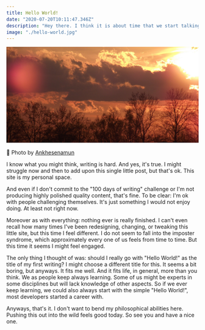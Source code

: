 ```yaml
---
title: Hello World!
date: "2020-07-20T10:11:47.346Z"
description: "Hey there. I think it is about time that we start talking to one another."
image: "./hello-world.jpg"
---
```


![Hello World!](./hello-world.jpg)

<div class="credit"><span aria-hidden="true">🙌 </span>Photo by <a class="link" target="_blank" rel="noopener noreferrer" href="https://unsplash.com/@ankhesenamunnn">Ankhesenamun</a></div>

I know what you might think, writing is hard. And yes, it's true. I might struggle now and then to add upon this single little post, but that's ok. This site is my personal space.

And even if I don't commit to the "100 days of writing" challenge or I'm not producing highly polished quality content, that's fine. To be clear: I'm ok with people challenging themselves. It's just something I would not enjoy doing. At least not right now.

Moreover as with everything: nothing ever is really finished. I can't even recall how many times I've been redesigning, changing, or tweaking this little site, but this time I feel different. I do not seem to fall into the imposter syndrome, which approximately every one of us feels from time to time. But this time it seems I might feel engaged.

The only thing I thought of was: should I really go with "Hello World!" as the title of my first writing? I might choose a different title for this. It seems a bit boring, but anyways. It fits me well. And it fits life, in general, more than you think. We as people keep always learning. Some of us might be experts in some disciplines but will lack knowledge of other aspects. So if we ever keep learning, we could also always start with the simple "Hello World!", most developers started a career with.

Anyways, that's it. I don't want to bend my philosophical abilities here. Pushing this out into the wild feels good today. So see you and have a nice one.
